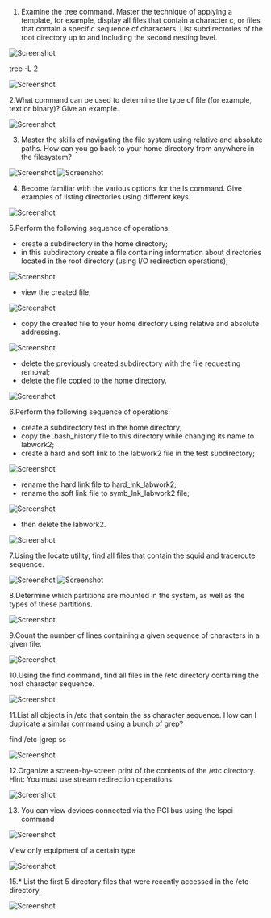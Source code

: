 1. Examine the tree command. Master the technique of applying a template, for example, display all files that contain a character c, 
or files that contain a specific sequence of characters. List subdirectories of the root directory up to and including the second nesting level.  

![Screenshot](https://github.com/ElizavetaKasapen/DevOps_course/blob/Linux.Base/images/01.21.png)

tree -L 2

![Screenshot](https://github.com/ElizavetaKasapen/DevOps_course/blob/Linux.Base/images/01.22.png)

2.What command can be used to determine the type of file (for example, text or
binary)? Give an example.

![Screenshot](https://github.com/ElizavetaKasapen/DevOps_course/blob/Linux.Base/images/01.23.png)

3. Master the skills of navigating the file system using relative and absolute paths. 
How can you go back to your home directory from anywhere in the filesystem?

![Screenshot](https://github.com/ElizavetaKasapen/DevOps_course/blob/Linux.Base/images/01.24.png)
![Screenshot](https://github.com/ElizavetaKasapen/DevOps_course/blob/Linux.Base/images/01.25.png)

4. Become familiar with the various options for the ls command. Give examples of listing directories using different keys.

![Screenshot](https://github.com/ElizavetaKasapen/DevOps_course/blob/Linux.Base/images/01.26.png)

5.Perform the following sequence of operations:
- create a subdirectory in the home directory;
- in this subdirectory create a file containing information about directories
located in the root directory (using I/O redirection operations);

![Screenshot](https://github.com/ElizavetaKasapen/DevOps_course/blob/Linux.Base/images/01.27.png)

- view the created file;

![Screenshot](https://github.com/ElizavetaKasapen/DevOps_course/blob/Linux.Base/images/01.28.png)

- copy the created file to your home directory using relative and absolute
addressing.


![Screenshot](https://github.com/ElizavetaKasapen/DevOps_course/blob/Linux.Base/images/01.29.png)

- delete the previously created subdirectory with the file requesting removal;
- delete the file copied to the home directory.

![Screenshot](https://github.com/ElizavetaKasapen/DevOps_course/blob/Linux.Base/images/01.30.png)

6.Perform the following sequence of operations:
- create a subdirectory test in the home directory;
- copy the .bash_history file to this directory while changing its name to
labwork2;
- create a hard and soft link to the labwork2 file in the test subdirectory;

![Screenshot](https://github.com/ElizavetaKasapen/DevOps_course/blob/Linux.Base/images/01.31.png)

- rename the hard link file to hard_lnk_labwork2;
- rename the soft link file to symb_lnk_labwork2 file;

![Screenshot](https://github.com/ElizavetaKasapen/DevOps_course/blob/Linux.Base/images/01.32.png)

- then delete the labwork2. 

![Screenshot](https://github.com/ElizavetaKasapen/DevOps_course/blob/Linux.Base/images/01.33.png)

7.Using the locate utility, find all files that contain the squid and traceroute sequence.

![Screenshot](https://github.com/ElizavetaKasapen/DevOps_course/blob/Linux.Base/images/01.34.png)
![Screenshot](https://github.com/ElizavetaKasapen/DevOps_course/blob/Linux.Base/images/01.35.png)

8.Determine which partitions are mounted in the system, as well as the types of these partitions.

![Screenshot](https://github.com/ElizavetaKasapen/DevOps_course/blob/Linux.Base/images/01.36.png)

9.Count the number of lines containing a given sequence of characters in a given file.

![Screenshot](https://github.com/ElizavetaKasapen/DevOps_course/blob/Linux.Base/images/01.37.png)

10.Using the find command, find all files in the /etc directory containing the host character sequence.

![Screenshot](https://github.com/ElizavetaKasapen/DevOps_course/blob/Linux.Base/images/01.38.png)

11.List all objects in /etc that contain the ss character sequence. How can I duplicate a similar command using a bunch of grep?

 find /etc |grep ss
 
 ![Screenshot](https://github.com/ElizavetaKasapen/DevOps_course/blob/Linux.Base/images/01.39.png)

12.Organize a screen-by-screen print of the contents of the /etc directory. Hint: You must use stream redirection operations.

 ![Screenshot](https://github.com/ElizavetaKasapen/DevOps_course/blob/Linux.Base/images/01.40.png)
 
 13. You can view devices connected via the PCI bus using the lspci command

 ![Screenshot](https://github.com/ElizavetaKasapen/DevOps_course/blob/Linux.Base/images/01.41.png)
 
 View only equipment of a certain type
 
 ![Screenshot](https://github.com/ElizavetaKasapen/DevOps_course/blob/Linux.Base/images/01.42.png)
 
 15.* List the first 5 directory files that were recently accessed in the /etc directory.
 
 ![Screenshot](https://github.com/ElizavetaKasapen/DevOps_course/blob/Linux.Base/images/01.43.png)
 
